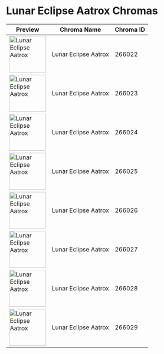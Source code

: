 # Lunar Eclipse Aatrox Chromas

| Preview | Chroma Name | Chroma ID |
|---|---|---|
| <img src='https://raw.communitydragon.org/latest/plugins/rcp-be-lol-game-data/global/default/v1/champion-chroma-images/266/266022.png' alt='Lunar Eclipse Aatrox' width='100'> | Lunar Eclipse Aatrox | 266022 |
| <img src='https://raw.communitydragon.org/latest/plugins/rcp-be-lol-game-data/global/default/v1/champion-chroma-images/266/266023.png' alt='Lunar Eclipse Aatrox' width='100'> | Lunar Eclipse Aatrox | 266023 |
| <img src='https://raw.communitydragon.org/latest/plugins/rcp-be-lol-game-data/global/default/v1/champion-chroma-images/266/266024.png' alt='Lunar Eclipse Aatrox' width='100'> | Lunar Eclipse Aatrox | 266024 |
| <img src='https://raw.communitydragon.org/latest/plugins/rcp-be-lol-game-data/global/default/v1/champion-chroma-images/266/266025.png' alt='Lunar Eclipse Aatrox' width='100'> | Lunar Eclipse Aatrox | 266025 |
| <img src='https://raw.communitydragon.org/latest/plugins/rcp-be-lol-game-data/global/default/v1/champion-chroma-images/266/266026.png' alt='Lunar Eclipse Aatrox' width='100'> | Lunar Eclipse Aatrox | 266026 |
| <img src='https://raw.communitydragon.org/latest/plugins/rcp-be-lol-game-data/global/default/v1/champion-chroma-images/266/266027.png' alt='Lunar Eclipse Aatrox' width='100'> | Lunar Eclipse Aatrox | 266027 |
| <img src='https://raw.communitydragon.org/latest/plugins/rcp-be-lol-game-data/global/default/v1/champion-chroma-images/266/266028.png' alt='Lunar Eclipse Aatrox' width='100'> | Lunar Eclipse Aatrox | 266028 |
| <img src='https://raw.communitydragon.org/latest/plugins/rcp-be-lol-game-data/global/default/v1/champion-chroma-images/266/266029.png' alt='Lunar Eclipse Aatrox' width='100'> | Lunar Eclipse Aatrox | 266029 |
